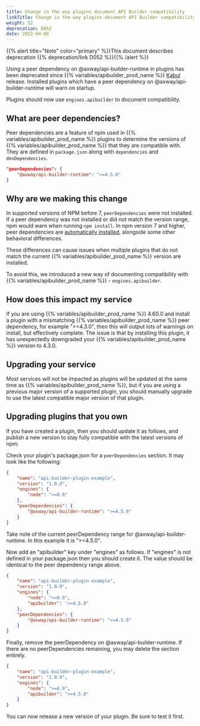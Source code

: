 ```yaml
---
title: Change in the way plugins document API Builder compatibility
linkTitle: Change in the way plugins document API Builder compatibility
weight: 52
deprecation: D052
date: 2022-04-08
---
```


{{% alert title="Note" color="primary" %}}This document describes deprecation {{% deprecation/link D052 %}}{{% /alert %}}

Using a peer dependency on @axway/api-builder-runtime in plugins has been deprecated since {{% variables/apibuilder_prod_name %}} [Kabul](/docs/release_notes/kabul) release. Installed plugins which have a peer dependency on @axway/api-builder-runtime will warn on startup.

Plugins should now use `engines.apibuilder` to document compatibility.

## What are peer dependencies?
Peer dependencies are a feature of npm used in {{% variables/apibuilder_prod_name %}} plugins to determine the versions of {{% variables/apibuilder_prod_name %}} that they are compatible with. They are defined in `package.json` along with `dependencies` and `devDependencies`.

```json
"peerDependencies": {
	"@axway/api-builder-runtime": ">=4.5.0"
}
```

## Why are we making this change

In supported versions of NPM before 7, `peerDependencies` were not installed. If a peer dependency was not installed or did not match the version range, npm would warn when running `npm install`.
In npm version 7 and higher, peer dependencies are [automatically installed](https://github.blog/2021-02-02-npm-7-is-now-generally-available/), alongside some other behavioral differences. 

These differences can cause issues when multiple plugins that do not match the current {{% variables/apibuilder_prod_name %}} version are installed.

To avoid this, we introduced a new way of documenting compatibility with {{% variables/apibuilder_prod_name %}} - `engines.apibuilder`.

## How does this impact my service

If you are using {{% variables/apibuilder_prod_name %}} 4.60.0 and install a plugin with a mismatching {{% variables/apibuilder_prod_name %}} peer dependency, for example ">=4.3.0", then this will output lots of warnings on install, but effectively complete. The issue is that by installing this plugin, it has unexpectedly downgraded your {{% variables/apibuilder_prod_name %}} version to 4.3.0.


## Upgrading your service
Most services will not be impacted as plugins will be updated at the same time as {{% variables/apibuilder_prod_name %}}, but if you are using a previous major version of a supported plugin, you should manually upgrade to use the latest compatible major version of that plugin.

## Upgrading plugins that you own
If you have created a plugin, then you should update it as follows, and publish a new version to stay fully compatible with the latest versions of npm:

Check your plugin's package.json for a `peerDependencies` section. It may look like the following:

```json
{
	"name": "api-builder-plugin-example",
	"version": "1.0.0",
	"engines": {
		"node": ">=8.9"
	},
	"peerDependencies": {
		"@axway/api-builder-runtime": ">=4.5.0"
	}
}
```

Take note of the current peerDependency range for @axway/api-builder-runtime. In this example it is ">=4.5.0".

Now add an "apibuilder" key under "engines" as follows. If "engines" is not defined in your package.json then you should create it. The value should be identical to the peer dependency range above.

```json
{
	"name": "api-builder-plugin-example",
	"version": "1.0.0",
	"engines": {
		"node": ">=8.9",
		"apibuilder": ">=4.5.0"
	},
	"peerDependencies": {
		"@axway/api-builder-runtime": ">=4.5.0"
	}
}
```

Finally, remove the peerDependency on @axway/api-builder-runtime. If there are no peerDependencies remaining, you may delete the section entirely.

```json
{
	"name": "api-builder-plugin-example",
	"version": "1.0.0",
	"engines": {
		"node": ">=8.9",
		"apibuilder": ">=4.5.0"
	}
}
```

You can now release a new version of your plugin. Be sure to test it first.